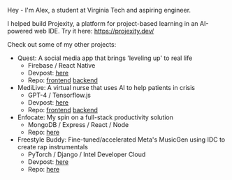 Hey - I'm Alex, a student at Virginia Tech and aspiring engineer.

I helped build Projexity, a platform for project-based learning in an AI-powered web IDE. Try it here: https://projexity.dev/

Check out some of my other projects:
- Quest: A social media app that brings 'leveling up' to real life
  - Firebase / React Native
  - Devpost: [here](https://devpost.com/software/quest-4pho0a)
  - Repo: [frontend](https://github.com/aneil04/quest) [backend](https://github.com/avimahesh21/Quest-backend)
- MediLive: A virtual nurse that uses AI to help patients in crisis
  - GPT-4 / Tensorflow.js
  - Devpost: [here](https://devpost.com/software/medilive)
  - Repo: [frontend](https://github.com/avimahesh21/MediLive-frontend) [backend](https://github.com/avimahesh21/MediLive-backend)
- Enfocate: My spin on a full-stack productivity solution
  - MongoDB / Express / React / Node
  - Repo: [here](https://github.com/alexanderpeal/enfocate)
- Freestyle Buddy: Fine-tuned/accelerated Meta's MusicGen using IDC to create rap instrumentals
  - PyTorch / Django / Intel Developer Cloud
  - Devpost: [here](https://devpost.com/software/freestyle-buddy)
  - Repo: [here](https://github.com/alexanderpeal/freestyle-buddy)
